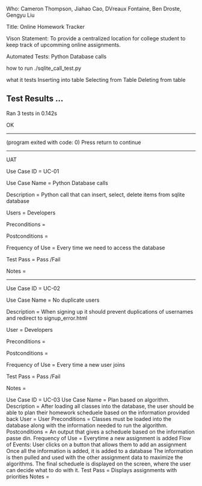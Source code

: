 Who: Cameron Thompson, Jiahao Cao, DVreaux Fontaine, Ben Droste, Gengyu Liu

Title: Online Homework Tracker

Vison Statement: To provide a centralized location for college student to keep track of upcomming online assignments.

Automated Tests:
Python Database calls

how to run
./sqlite_call_test.py

what it tests
Inserting into table
Selecting from Table
Deleting from table

Test Results
...
----------------------------------------------------------------------
Ran 3 tests in 0.142s

OK


------------------
(program exited with code: 0)
Press return to continue


_____
UAT

Use Case ID = UC-01

Use Case Name = Python Database calls

Description = Python call that can insert, select, delete items from sqlite database

Users = Developers

Preconditions = 

Postconditions = 

Frequency of Use = Every time we need to access the database

Test Pass = Pass /Fail

Notes = 


_________
Use Case ID = UC-02

Use Case Name = No duplicate users

Description = When signing up it should prevent duplications of usernames and redirect to signup_error.html

User = Developers

Preconditions =

Postconditions =

Frequency of Use = Every time a new user joins

Test Pass = Pass /Fail

Notes =

Use Case ID = UC-03
Use Case Name = Plan based on algorithm.
Description = After loading all classes into the database, the user should be able to plan their homework scheduele based on the information provided back
User = User
Preconditions = Classes must be loaded into the database along with the information needed to run the algorithm. 
Postconditions = An output that gives a scheduele based on the information passe din. 
Frequency of Use = Everytime a new assignment is added 
Flow of Events: 
User clicks on a button that allows them to add an assignment 
Once all the information is added, it is added to a database
The information is then pulled and used with the other assignment data to maximize the algorithms. 
The final scheduele is displayed on the screen, where the user can decide what to do with it. 
Test Pass = Displays assignments with priorities 
Notes = 


